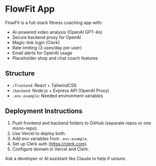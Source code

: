 # FlowFit App

FlowFit is a full-stack fitness coaching app with:
- AI-powered video analysis (OpenAI GPT-4o)
- Secure backend proxy for OpenAI
- Magic-link login (Clerk)
- Rate limiting (3 uses/day per user)
- Email alerts for OpenAI usage
- Placeholder shop and chat coach features

## Structure

- `/frontend`: React + TailwindCSS
- `/backend`: Node.js + Express API (OpenAI Proxy)
- `.env.example`: Needed environment variables

## Deployment Instructions

1. Push frontend and backend folders to GitHub (separate repos or one mono-repo).
2. Use Vercel to deploy both.
3. Add env variables from `.env.example`.
4. Set up Clerk auth (https://clerk.com).
5. Configure domain in Vercel and Clerk.

Ask a developer or AI assistant like Claude to help if unsure.
